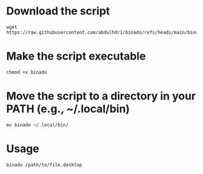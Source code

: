 # Download the script
```
wget https://raw.githubusercontent.com/abdulhdr1/binado/refs/heads/main/binado
```

# Make the script executable
```
chmod +x binado
```

# Move the script to a directory in your PATH (e.g., ~/.local/bin)
```
mv binado ~/.local/bin/
```

# Usage
```
binado /path/to/file.desktop
```
